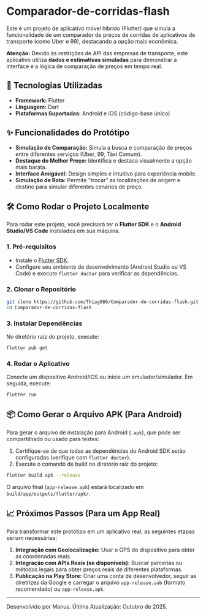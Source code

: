 # Comparador-de-corridas-flash

Este é um projeto de aplicativo móvel híbrido (Flutter) que simula a funcionalidade de um comparador de preços de corridas de aplicativos de transporte (como Uber e 99), destacando a opção mais econômica.

**Atenção:** Devido às restrições de API das empresas de transporte, este aplicativo utiliza **dados e estimativas simuladas** para demonstrar a interface e a lógica de comparação de preços em tempo real.

## 🚀 Tecnologias Utilizadas

*   **Framework:** Flutter
*   **Linguagem:** Dart
*   **Plataformas Suportadas:** Android e iOS (código-base único)

## ✨ Funcionalidades do Protótipo

*   **Simulação de Comparação:** Simula a busca e comparação de preços entre diferentes serviços (Uber, 99, Táxi Comum).
*   **Destaque do Melhor Preço:** Identifica e destaca visualmente a opção mais barata.
*   **Interface Amigável:** Design simples e intuitivo para experiência mobile.
*   **Simulação de Rota:** Permite "trocar" as localizações de origem e destino para simular diferentes cenários de preço.

## 🛠️ Como Rodar o Projeto Localmente

Para rodar este projeto, você precisará ter o **Flutter SDK** e o **Android Studio/VS Code** instalados em sua máquina.

### 1. Pré-requisitos

*   Instale o [Flutter SDK](https://docs.flutter.dev/get-started/install).
*   Configure seu ambiente de desenvolvimento (Android Studio ou VS Code) e execute `flutter doctor` para verificar as dependências.

### 2. Clonar o Repositório

```bash
git clone https://github.com/Thiag086/Comparador-de-corridas-flash.git
cd Comparador-de-corridas-flash
```

### 3. Instalar Dependências

No diretório raiz do projeto, execute:

```bash
flutter pub get
```

### 4. Rodar o Aplicativo

Conecte um dispositivo Android/iOS ou inicie um emulador/simulador. Em seguida, execute:

```bash
flutter run
```

## 📦 Como Gerar o Arquivo APK (Para Android)

Para gerar o arquivo de instalação para Android (`.apk`), que pode ser compartilhado ou usado para testes:

1.  Certifique-se de que todas as dependências do Android SDK estão configuradas (verifique com `flutter doctor`).
2.  Execute o comando de build no diretório raiz do projeto:

```bash
flutter build apk --release
```

O arquivo final (`app-release.apk`) estará localizado em `build/app/outputs/flutter/apk/`.

## 📈 Próximos Passos (Para um App Real)

Para transformar este protótipo em um aplicativo real, as seguintes etapas seriam necessárias:

1.  **Integração com Geolocalização:** Usar o GPS do dispositivo para obter as coordenadas reais.
2.  **Integração com APIs Reais (se disponíveis):** Buscar parcerias ou métodos legais para obter preços reais de diferentes plataformas.
3.  **Publicação na Play Store:** Criar uma conta de desenvolvedor, seguir as diretrizes da Google e carregar o arquivo `app-release.aab` (formato recomendado) ou `app-release.apk`.

---
Desenvolvido por Manus.
Última Atualização: Outubro de 2025.
